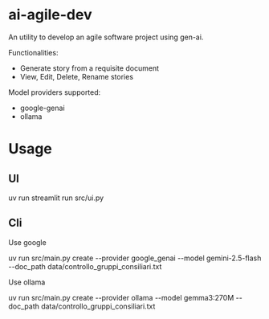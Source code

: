 # ai-agile-dev

An utility to develop an agile software project using gen-ai.

Functionalities:
- Generate story from a requisite document
- View, Edit, Delete, Rename stories

Model providers supported:
 - google-genai
 - ollama

# Usage

## UI
uv run streamlit run src/ui.py

## Cli

Use google

uv run src/main.py create --provider google_genai --model gemini-2.5-flash --doc_path data/controllo_gruppi_consiliari.txt

Use ollama

uv run src/main.py create --provider ollama --model gemma3:270M --doc_path data/controllo_gruppi_consiliari.txt
